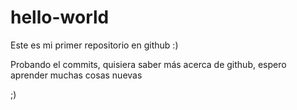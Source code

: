 hello-world
===========

Este es mi primer repositorio en github :)

Probando el commits, quisiera saber más acerca de github, espero aprender muchas cosas nuevas

<html></html> ;)
